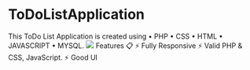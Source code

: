 # ToDoListApplication
This ToDo List Application is created using  • PHP • CSS • HTML • JAVASCRIPT • MYSQL. 
<img src="Images/Screenshot(498).png">
Features 📋
⚡️ Fully Responsive
⚡️ Valid PHP & CSS, JavaScript.
⚡️ Good UI
